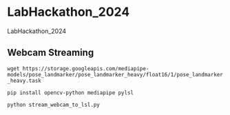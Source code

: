 # LabHackathon_2024
LabHackathon_2024


## Webcam Streaming
`wget https://storage.googleapis.com/mediapipe-models/pose_landmarker/pose_landmarker_heavy/float16/1/pose_landmarker_heavy.task`

`pip install opencv-python mediapipe pylsl`

`python stream_webcam_to_lsl.py`
